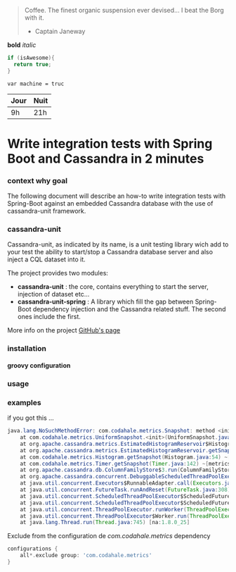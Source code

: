 > Coffee. The finest organic suspension ever devised... I beat the Borg with it.
> - Captain Janeway

**bold**
*italic*

```java
if (isAwesome){
  return true;
}
```

`var machine = truc`

Jour | Nuit
-----|------
9h|21h


# Write integration tests with Spring Boot and Cassandra in 2 minutes


### context why goal
The following document will describe an how-to write integration tests with Spring-Boot against an embedded Cassandra database with the use of cassandra-unit framework.


### cassandra-unit
Cassandra-unit, as indicated by its name, is a unit testing library wich add to your test the ability to start/stop a Cassandra database server and also inject a CQL dataset into it.

The project provides two modules:
- **cassandra-unit** : the core, contains everything to start the server, injection of dataset etc...
- **cassandra-unit-spring** : A library which fill the gap between Spring-Boot dependency injection and the Cassandra related stuff. The second ones include the first.

More info on the project [GitHub's page](https://github.com/jsevellec/cassandra-unit)

### installation

#### groovy configuration


### usage

### examples

if you got this ...
```java
java.lang.NoSuchMethodError: com.codahale.metrics.Snapshot: method <init>()V not found
	at com.codahale.metrics.UniformSnapshot.<init>(UniformSnapshot.java:39) ~[metrics-core-3.1.0.jar:3.0.2]
	at org.apache.cassandra.metrics.EstimatedHistogramReservoir$HistogramSnapshot.<init>(EstimatedHistogramReservoir.java:77) ~[cassandra-all-2.2.2.jar:2.2.2]
	at org.apache.cassandra.metrics.EstimatedHistogramReservoir.getSnapshot(EstimatedHistogramReservoir.java:62) ~[cassandra-all-2.2.2.jar:2.2.2]
	at com.codahale.metrics.Histogram.getSnapshot(Histogram.java:54) ~[metrics-core-3.0.2.jar:3.0.2]
	at com.codahale.metrics.Timer.getSnapshot(Timer.java:142) ~[metrics-core-3.0.2.jar:3.0.2]
	at org.apache.cassandra.db.ColumnFamilyStore$3.run(ColumnFamilyStore.java:435) ~[cassandra-all-2.2.2.jar:2.2.2]
	at org.apache.cassandra.concurrent.DebuggableScheduledThreadPoolExecutor$UncomplainingRunnable.run(DebuggableScheduledThreadPoolExecutor.java:118) ~[cassandra-all-2.2.2.jar:2.2.2]
	at java.util.concurrent.Executors$RunnableAdapter.call(Executors.java:511) [na:1.8.0_25]
	at java.util.concurrent.FutureTask.runAndReset(FutureTask.java:308) [na:1.8.0_25]
	at java.util.concurrent.ScheduledThreadPoolExecutor$ScheduledFutureTask.access$301(ScheduledThreadPoolExecutor.java:180) [na:1.8.0_25]
	at java.util.concurrent.ScheduledThreadPoolExecutor$ScheduledFutureTask.run(ScheduledThreadPoolExecutor.java:294) [na:1.8.0_25]
	at java.util.concurrent.ThreadPoolExecutor.runWorker(ThreadPoolExecutor.java:1142) [na:1.8.0_25]
	at java.util.concurrent.ThreadPoolExecutor$Worker.run(ThreadPoolExecutor.java:617) [na:1.8.0_25]
	at java.lang.Thread.run(Thread.java:745) [na:1.8.0_25]

```

Exclude from the configuration de *com.codahale.metrics* dependency
```gradle
configurations {
	all*.exclude group: 'com.codahale.metrics'
}
```
